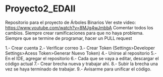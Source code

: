 # Proyecto2_EDAII
Repositorio para el proyecto de Árboles Binarios
Ver este video: https://www.youtube.com/watch?v=8MJg4wJmbbA
Comentar todos los cambios.
Siempre crear ramificaciones para que no haya problema.
Siempre que se termine de programar, hacer un PULL request


1.- Crear cuenta
2.- Verificar correo
3.- Crear Token (Settings>Developer Settings>Acess Token>Generar Nuevo Token)
4.- Unirse al repositorio
5.- En el IDE, agregar el repositorio
6.- Cada que se vaya a editar, descargar el código actual
7.- Crear brecha nueva y trabajar ahí. 
8.- Subir la brecha una vez se haya terminado de trabajar.
9.- Avisarme para unificar el código.
